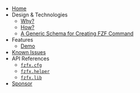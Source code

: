 <!-- markdownlint-disable MD001 MD013 MD034 MD033 MD051 MD041 -->

- [Home](/)
- Design & Technologies
  - [Why?](/Why.md)
  - [How?](/How.md)
  - [A Generic Schema for Creating FZF Command](/GenericSchema.md)
- Features
  - [Demo](/Demo.md)
- [Known Issues](/KnownIssues.md)
- API References
  - [`fzfx.cfg`](/ApiReferences/fzfx_cfg.md)
  - [`fzfx.helper`](/ApiReferences/fzfx_helper.md)
  - [`fzfx.lib`](/ApiReferences/fzfx_lib.md)
- [Sponsor](/Sponsor.md)
